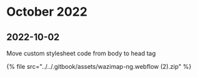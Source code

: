 # October 2022

## 2022-10-02

Move custom stylesheet code from body to head tag

{% file src="../../.gitbook/assets/wazimap-ng.webflow (2).zip" %}
